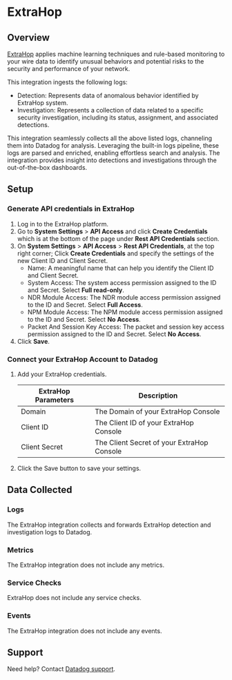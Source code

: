 # ExtraHop

## Overview

[ExtraHop][1] applies machine learning techniques and rule-based monitoring to your wire data to identify unusual behaviors and potential risks to the security and performance of your network.

This integration ingests the following logs:

- Detection: Represents data of anomalous behavior identified by ExtraHop system.
- Investigation: Represents a collection of data related to a specific security investigation, including its status, assignment, and associated detections.

This integration seamlessly collects all the above listed logs, channeling them into Datadog for analysis. Leveraging the built-in logs pipeline, these logs are parsed and enriched, enabling effortless search and analysis. The integration provides insight into detections and investigations through the out-of-the-box dashboards.

## Setup

### Generate API credentials in ExtraHop

1. Log in to the ExtraHop platform.
2. Go to **System Settings** > **API Access** and click **Create Credentials** which is at the bottom of the page under **Rest API Credentials** section.
3. On **System Settings** > **API Access** > **Rest API Credentials**, at the top right corner; Click **Create Credentials** and specify the settings of the new Client ID and Client Secret.
    - Name: A meaningful name that can help you identify the Client ID and Client Secret.
    - System Access: The system access permission assigned to the ID and Secret. Select **Full read-only**.
    - NDR Module Access: The NDR module access permission assigned to the ID and Secret. Select **Full Access**.
    - NPM Module Access: The NPM module access permission assigned to the ID and Secret. Select **No Access**.
    - Packet And Session Key Access: The packet and session key access permission assigned to the ID and Secret. Select **No Access**.
4. Click **Save**.

### Connect your ExtraHop Account to Datadog

1. Add your ExtraHop credentials.

    | ExtraHop Parameters                   | Description                                                  |
    | ------------------------------------- | ------------------------------------------------------------ |
    | Domain                                | The Domain of your ExtraHop Console                          |
    | Client ID                             | The Client ID of your ExtraHop Console                       |
    | Client Secret                         | The Client Secret of your ExtraHop Console                   |

2. Click the Save button to save your settings.

## Data Collected

### Logs

The ExtraHop integration collects and forwards ExtraHop detection and investigation logs to Datadog.

### Metrics

The ExtraHop integration does not include any metrics.

### Service Checks

ExtraHop does not include any service checks.

### Events

The ExtraHop integration does not include any events.

## Support

Need help? Contact [Datadog support][2].

[1]: https://docs.extrahop.com/current/
[2]: https://docs.datadoghq.com/help/